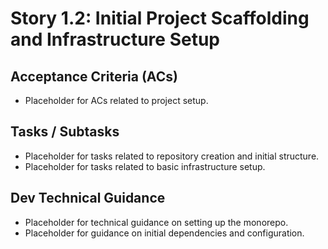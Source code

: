 # Story 1.2: Initial Project Scaffolding and Infrastructure Setup

## Acceptance Criteria (ACs)

*   Placeholder for ACs related to project setup.

## Tasks / Subtasks

*   Placeholder for tasks related to repository creation and initial structure.
*   Placeholder for tasks related to basic infrastructure setup.

## Dev Technical Guidance

*   Placeholder for technical guidance on setting up the monorepo.
*   Placeholder for guidance on initial dependencies and configuration.